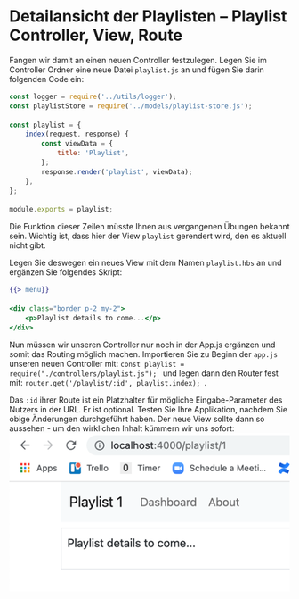 # Detailansicht der Playlisten – Playlist Controller, View, Route

Fangen wir damit an einen neuen Controller festzulegen. Legen Sie im Controller Ordner eine neue Datei `playlist.js` an und fügen Sie darin folgenden Code ein:

~~~ js
const logger = require('../utils/logger'); 
const playlistStore = require('../models/playlist-store.js'); 
 
const playlist = { 
    index(request, response) { 
        const viewData = { 
            title: 'Playlist', 
        }; 
        response.render('playlist', viewData); 
    }, 
}; 
 
module.exports = playlist; 
~~~

Die Funktion dieser Zeilen müsste Ihnen aus vergangenen Übungen bekannt sein. Wichtig ist, dass hier der View `playlist` gerendert wird, den es aktuell nicht gibt.

Legen Sie deswegen ein neues View mit dem Namen `playlist.hbs` an und ergänzen Sie folgendes Skript:

~~~ handlebars
{{> menu}} 
 
<div class="border p-2 my-2"> 
    <p>Playlist details to come...</p> 
</div> 
~~~

Nun müssen wir unseren Controller nur noch in der App.js ergänzen und somit das Routing möglich machen.
Importieren Sie zu Beginn der `app.js` unseren neuen Controller mit: `const playlist = require("./controllers/playlist.js"); `
und legen dann den Router fest mit: `router.get('/playlist/:id', playlist.index); `.

Das `:id` ihrer Route ist ein Platzhalter für mögliche Eingabe-Parameter des Nutzers in der URL. Er ist optional. 
Testen Sie Ihre Applikation, nachdem Sie obige Änderungen durchgeführt haben. 
Der neue View sollte dann so aussehen - um den wirklichen Inhalt kümmern wir uns sofort:  
![img.png](img/Anpassung_05.png)